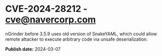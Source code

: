# CVE-2024-28212 - cve@navercorp.com

nGrinder before 3.5.9 uses old version of SnakeYAML, which could allow remote attacker to execute arbitrary code via unsafe deserialization.

**Publish date:** 2024-03-07
